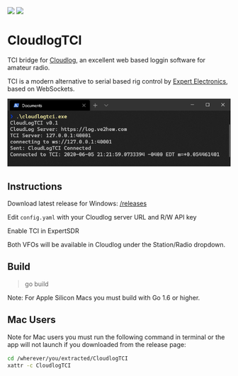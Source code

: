 [![](https://img.shields.io/github/v/release/anthonydiiorio/CloudlogTCI)](https://github.com/anthonydiiorio/CloudlogTCI/releases)
![](https://img.shields.io/github/license/anthonydiiorio/CloudlogTCI)

# CloudlogTCI
TCI bridge for [Cloudlog](https://github.com/magicbug/Cloudlog), an excellent web based loggin software for amateur radio.

TCI is a modern alternative to serial based rig control by [Expert Electronics](https://eesdr.com/en/), based on WebSockets. 

![Terminal](/screenshots/term.png)

## Instructions

Download latest release for Windows: [/releases](https://github.com/tanilolli/CloudlogTCI/releases)

Edit `config.yaml` with your Cloudlog server URL and R/W API key

Enable TCI in ExpertSDR

Both VFOs will be available in Cloudlog under the Station/Radio dropdown.

## Build

> go build

Note: For Apple Silicon Macs you must build with Go 1.6 or higher.

## Mac Users

Note for Mac users you must run the following command in terminal or the app will not launch if you downloaded from the release page:

```bash
cd /wherever/you/extracted/CloudlogTCI
xattr -c CloudlogTCI
```